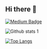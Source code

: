 ## Hi there 👋

[![Medium Badge](https://img.shields.io/badge/-Medium-757575?style=flat-quare&labelColor=757575&logo=Medium&logoColor=white&link=link)](https://medium.com/@aykutgokce) 


![Github stats 1](https://github-readme-stats.vercel.app/api?username=AykutGkc&show_icons=true&theme=gradient) 

[![Top Langs](https://github-readme-stats.vercel.app/api/top-langs/?username=AykutGkc&layout=compact)](https://github.com/AykutGkc/github-readme-stats)



